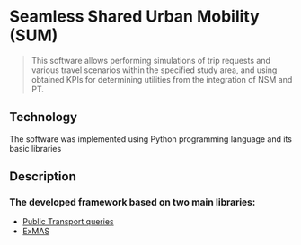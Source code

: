 # Seamless Shared Urban Mobility (SUM)
> This software allows performing simulations of trip requests and various travel scenarios within the specified study area, and using obtained KPIs for determining utilities from the integration of NSM and PT.
## Technology
The software was implemented using Python programming language and its basic libraries
## Description
### The developed framework based on two main libraries:
* [Public Transport queries](https://github.com/RafalKucharskiPK/query_PT)
* [ExMAS](https://github.com/RafalKucharskiPK/ExMAS/tree/master/ExMAS)
